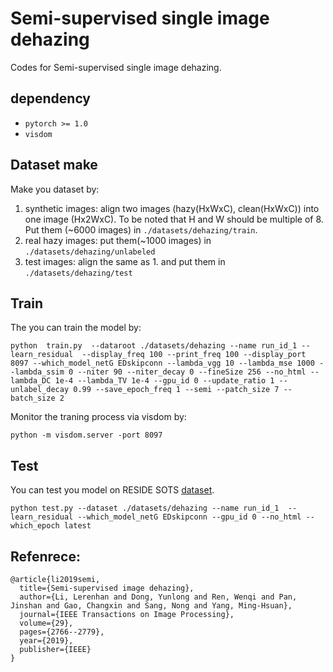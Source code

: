 # Semi-supervised single image dehazing
Codes for Semi-supervised single image dehazing.
## dependency
* ```pytorch >= 1.0 ```
* ```visdom ```

## Dataset make
Make you dataset by:
1. synthetic images: align two images (hazy(HxWxC), clean(HxWxC)) into one image (Hx2WxC). To be noted that H and W should be multiple of 8. Put them (~6000 images) in ```./datasets/dehazing/train```. 
2. real hazy images: put them(~1000 images) in ```./datasets/dehazing/unlabeled```
3. test images: align the same as 1. and put them in ```./datasets/dehazing/test```

## Train
The you can train the model by:
```
python  train.py  --dataroot ./datasets/dehazing --name run_id_1 --learn_residual  --display_freq 100 --print_freq 100 --display_port 8097 --which_model_netG EDskipconn --lambda_vgg 10 --lambda_mse 1000 --lambda_ssim 0 --niter 90 --niter_decay 0 --fineSize 256 --no_html --lambda_DC 1e-4 --lambda_TV 1e-4 --gpu_id 0 --update_ratio 1 --unlabel_decay 0.99 --save_epoch_freq 1 --semi --patch_size 7 --batch_size 2
```
Monitor the traning process via visdom by:
```
python -m visdom.server -port 8097
```
## Test
You can test you model on RESIDE SOTS [dataset](https://sites.google.com/view/reside-dehaze-datasets/reside-v0).
```
python test.py --dataset ./datasets/dehazing --name run_id_1  --learn_residual --which_model_netG EDskipconn --gpu_id 0 --no_html --which_epoch latest
```
## Refenrece:
```
@article{li2019semi,
  title={Semi-supervised image dehazing},
  author={Li, Lerenhan and Dong, Yunlong and Ren, Wenqi and Pan, Jinshan and Gao, Changxin and Sang, Nong and Yang, Ming-Hsuan},
  journal={IEEE Transactions on Image Processing},
  volume={29},
  pages={2766--2779},
  year={2019},
  publisher={IEEE}
}
```
